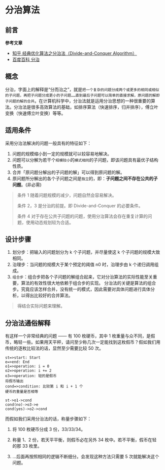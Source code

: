 # 分治算法

## 前言

**参考文章**

- [知乎 经典优化算法之分治法（Divide-and-Conquer Algorithm）](https://zhuanlan.zhihu.com/p/45986027)
- [百度百科 分治](https://baike.baidu.com/item/%E5%88%86%E6%B2%BB/3029637)

## 概念

分治，字面上的解释是“分而治之”，就是`把一个复杂的问题分成两个或更多的相同或相似的子问题，再把子问题分成更小的子问题……直到最后子问题可以简单的直接求解，原问题的解即子问题的解的合并`。在计算机科学中，分治法就是运用分治思想的一种很重要的算法。分治法是很多高效算法的基础，如排序算法（快速排序，归并排序），傅立叶变换（快速傅立叶变换）等等。

## 适用条件

采用分治法解决的问题一般具有的特征如下：
1. 问题的规模缩小到一定的规模就可以较容易地解决。
2. 问题可以分解为若干个`规模较小`的`模式相同`的子问题，即该问题具有最优子结构性质。
3. 合并「原问题分解出的子问题的解」可以得到原问题的解。
4. 原问题所分解出的各个子问题之间是`独立`的，即：**子问题之间不存在公共的子问题**。(非必需)

> 条件 1 随着问题规模的减少，问题自然会容易解决。
>
> 条件 2，3 是分治的前提。即 Divide-and-Conquer 的必要条件。
>
> 条件 4 对于存在公共子问题的问题，使用分治算法会存在重复计算的问题，使用动态规划较为合适。

## 设计步骤

1. 划分步：把输入的问题划分为 k 个子问题，并尽量使这 k 个子问题的规模大致相同。
2. 治理步：当问题的规模大于某个预定的阈值 n0 时，治理步由 k 个递归调用组成。
3. `组合步`：组合步把各个子问题的解组合起来，它对分治算法的实际性能至关重要，算法的有效性很大地依赖于组合步的实现。
分治法的关键是算法的组合步。究竟应该怎样合并，没有统一的模式，因此需要对具体问题进行具体分析，以得出比较好的合并算法。

> 得结合实际问题来理解。

## 分治法通俗解释

有这样一个非常经典的问题 —— 有 100 枚硬币，其中 1 枚重量与众不同，是假币，略轻一些。如果用天平秤，请问至少称几次一定能找到这枚假币？假如我们用传统的逐枚比较法的话，显然至少需要比较 50 次。

```flow
st=>start: Start
e=>end: End
o1=>operation: i = 0
o2=>operation: i += 2
o3=>operation: 轻的是假币
将假币输出
cond=>condition: 比较第 i 和 i + 1 个
硬币的重量是否相等

st->o1->cond
cond(no)->o3->e
cond(yes)->o2->cond
```

而假如我们采用分治法的话，称量步骤如下：

1. 将 100 枚硬币分成 3 份，33/33/34。

2. 称量 1、2 份，若天平平衡，则假币必在另外 34 枚中。若不平衡，假币在轻的那 33 枚里。
3. ...后面再按照相同的逻辑不断细分。会发现这种方法只需要 5 次就能解决这个问题。

